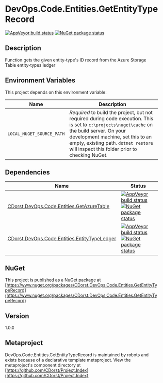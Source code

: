 # DevOps.Code.Entities.GetEntityTypeRecord

[![AppVeyor build status](https://img.shields.io/appveyor/ci/cdorst/devops-code-entities-getentitytyperecord.svg?label=AppVeyor&style=for-the-badge)](https://ci.appveyor.com/project/cdorst/devops-code-entities-getentitytyperecord)
[![NuGet package status](https://img.shields.io/nuget/v/CDorst.DevOps.Code.Entities.GetEntityTypeRecord.svg?label=NuGet&style=for-the-badge)](https://www.nuget.org/packages/CDorst.DevOps.Code.Entities.GetEntityTypeRecord)

## Description

Function gets the given entity-type's ID record from the Azure Storage Table entity-types ledger

## Environment Variables

This project depends on this environment variable:

Name | Description
---- | -----------
`LOCAL_NUGET_SOURCE_PATH` | *Required* to build the project, but not required during code execution. This is set to `c:\projects\nuget\cache` on the build server. On your development machine, set this to an empty, existing path. `dotnet restore` will inspect this folder prior to checking NuGet.

## Dependencies

Name | Status
---- | ------
[CDorst.DevOps.Code.Entities.GetAzureTable](https://github.com/CDorst/DevOps.Code.Entities.GetAzureTable) | [![AppVeyor build status](https://img.shields.io/appveyor/ci/cdorst/devops-code-entities-getazuretable.svg?label=AppVeyor&style=flat-square)](https://ci.appveyor.com/project/cdorst/devops-code-entities-getazuretable) [![NuGet package status](https://img.shields.io/nuget/v/CDorst.DevOps.Code.Entities.GetAzureTable.svg?label=NuGet&style=flat-square)](https://www.nuget.org/packages/CDorst.DevOps.Code.Entities.GetAzureTable)
[CDorst.DevOps.Code.Entities.EntityTypeLedger](https://github.com/CDorst/DevOps.Code.Entities.EntityTypeLedger) | [![AppVeyor build status](https://img.shields.io/appveyor/ci/cdorst/devops-code-entities-entitytypeledger.svg?label=AppVeyor&style=flat-square)](https://ci.appveyor.com/project/cdorst/devops-code-entities-entitytypeledger) [![NuGet package status](https://img.shields.io/nuget/v/CDorst.DevOps.Code.Entities.EntityTypeLedger.svg?label=NuGet&style=flat-square)](https://www.nuget.org/packages/CDorst.DevOps.Code.Entities.EntityTypeLedger)

## NuGet

This project is published as a NuGet package at [https://www.nuget.org/packages/CDorst.DevOps.Code.Entities.GetEntityTypeRecord](https://www.nuget.org/packages/CDorst.DevOps.Code.Entities.GetEntityTypeRecord)

## Version

1.0.0

## Metaproject

DevOps.Code.Entities.GetEntityTypeRecord is maintained by robots and exists because of a declarative template metaproject. View the metaproject's component directory at [https://github.com/CDorst/Project.Index](https://github.com/CDorst/Project.Index)

